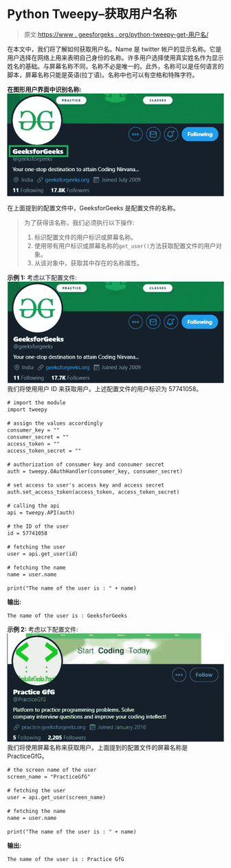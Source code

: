# Python Tweepy–获取用户名称

> 原文:[https://www . geesforgeks . org/python-tweepy-get-用户名/](https://www.geeksforgeeks.org/python-tweepy-getting-the-name-of-a-user/)

在本文中，我们将了解如何获取用户名。Name 是 twitter 帐户的显示名称。它是用户选择在网络上用来表明自己身份的名称。许多用户选择使用真实姓名作为显示姓名的基础。与屏幕名称不同，名称不必是唯一的。此外，名称可以是任何语言的脚本，屏幕名称只能是英语(拉丁语)。名称中也可以有空格和特殊字符。

**在图形用户界面中识别名称:**
![](img/6dab3a690062ad61a2201d67b15ccbb1.png)

在上面提到的配置文件中，GeeksforGeeks 是配置文件的名称。

> 为了获得该名称，我们必须执行以下操作:
> 
> 1.  标识配置文件的用户标识或屏幕名称。
> 2.  使用带有用户标识或屏幕名称的`get_user()`方法获取配置文件的用户对象。
> 3.  从该对象中，获取其中存在的名称属性。

**示例 1:** 考虑以下配置文件:
![](img/6132b5064bacde4339adf720ea88d2db.png)
我们将使用用户 ID 来获取用户。上述配置文件的用户标识为 57741058。

```
# import the module
import tweepy

# assign the values accordingly
consumer_key = ""
consumer_secret = ""
access_token = ""
access_token_secret = ""

# authorization of consumer key and consumer secret
auth = tweepy.OAuthHandler(consumer_key, consumer_secret)

# set access to user's access key and access secret 
auth.set_access_token(access_token, access_token_secret)

# calling the api 
api = tweepy.API(auth)

# the ID of the user
id = 57741058

# fetching the user
user = api.get_user(id)

# fetching the name
name = user.name

print("The name of the user is : " + name)
```

**输出:**

```
The name of the user is : GeeksforGeeks

```

**示例 2:** 考虑以下配置文件:
![](img/159935125f6fbd011d182156efb24f04.png)
我们将使用屏幕名称来获取用户。上面提到的配置文件的屏幕名称是 PracticeGfG。

```
# the screen name of the user
screen_name = "PracticeGfG"

# fetching the user
user = api.get_user(screen_name)

# fetching the name
name = user.name

print("The name of the user is : " + name)
```

**输出:**

```
The name of the user is : Practice GfG

```